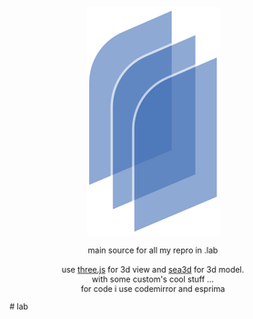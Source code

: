 <p align="center"><a href="https://lo-th.github.io/lab/"><img src="./assets/textures/logo.svg"/></a></p>

<p align="center">main source for all my repro in .lab<br><br>
use <a href="https://github.com/mrdoob/three.js/tree/dev">three.js</a> for 3d view and <a href="https://github.com/FihlaTV/sea3d">sea3d</a> for 3d model.<br>
with some custom's cool stuff ...<br>
for code i use codemirror and esprima<br>
</p>
# lab
